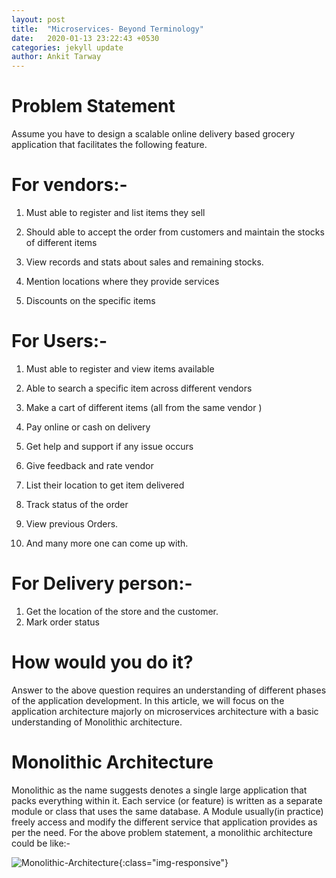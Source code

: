 ```yaml
---
layout: post
title:  "Microservices- Beyond Terminology"
date:   2020-01-13 23:22:43 +0530
categories: jekyll update
author: Ankit Tarway
---
```

<h1>Problem Statement </h1>

Assume you have to design a scalable online delivery based grocery application that facilitates the following feature. 

<h1> For vendors:- </h1>

1. Must able to register and list items they sell

2. Should able to accept the order from customers and maintain the stocks of different items

3. View records and stats about sales and remaining stocks.

4. Mention locations where they provide services

5. Discounts on the specific items


<h1>For Users:-</h1>

1. Must able to register and view items available

2. Able to search a specific item across different vendors

3. Make a cart of different items (all from the same vendor )

4. Pay online or cash on delivery 

5. Get help and support if any issue occurs 

6. Give feedback and rate vendor

7. List their location to get item delivered 

9. Track status of the order 

10. View previous Orders.

10. And many more one can come up with.

<h1>For Delivery person:- </h1>

1. Get the location of the store and the customer.
2. Mark order status 

<h1>How would you do it?</h1>

Answer to the above question requires an understanding of different phases of the application development. In this article, we will focus on the application architecture majorly on microservices architecture with a basic understanding of Monolithic architecture.

<h1>Monolithic Architecture </h1>

Monolithic as the name suggests denotes a single large application that packs everything within it. Each service (or feature) is written as a separate module or class that uses the same database. A Module usually(in practice) freely access and modify the different service that application provides as per the need.
For the above problem statement, a monolithic architecture could be like:-

![Monolithic-Architecture](/assets/image/tarwayblog.png){:class="img-responsive"}